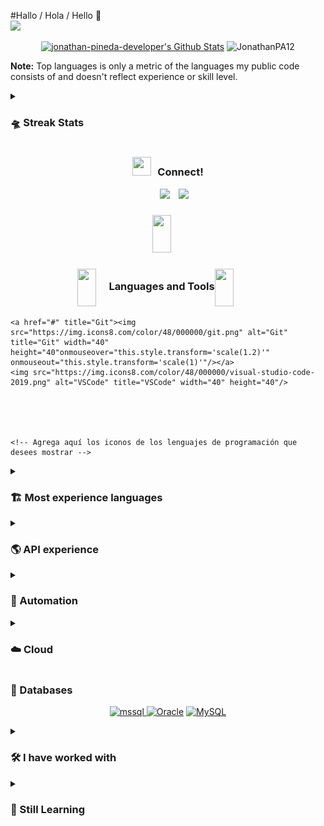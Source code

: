 #Hallo / Hola / Hello 👋
<br>
![](https://komarev.com/ghpvc/?username=jonathan-pineda-developer&color=blueviolet)
<!--
**jonathan-pineda-developer/jonathan-pineda-developer** is a ✨ _special_ ✨ repository because its `README.md` (this file) appears on your GitHub profile.

Here are some ideas to get you started:

- 🔭 I’m currently working on ...
- 🌱 I’m currently learning ...
- 👯 I’m looking to collaborate on ...
- 🤔 I’m looking for help with ...
- 💬 Ask me about ...
- 📫 How to reach me: ...
- 😄 Pronouns: ...
- ⚡ Fun fact: ...
-->
<!--[![GitHub stats](https://github-readme-stats.vercel.app/api?username=jonathan-pineda-developer)](https://github.com/jonathan-pineda-developer/github-readme-stats)-->

<!--[![Jonathan's github activity graph](https://github-readme-activity-graph.cyclic.app/graph?username=jonathan-pineda-developer&theme=github	)](https://github.com/JonathanPA12/github-readme-activity-graph) -->
<p align="center">
    <a href="https://github.com/jonathan-pineda-developer/github-readme-stats">
	    <img alt="jonathan-pineda-developer's Github Stats" src="https://github-readme-stats.vercel.app/api?username=jonathan-pineda-developer&show_icons=true&count_private=true&locale=en&theme=tokyonight&layout=compact" height="230px"/></a>
	  <img src="https://github-readme-stats.vercel.app/api/top-langs?username=jonathan-pineda-developer&langs_count=10&show_icons=true&locale=en&theme=tokyonight" alt="JonathanPA12" height="230px"/>
<br/>

  <b>Note:</b> Top languages is only a metric of the languages my public code consists of and doesn't reflect experience or skill level.
  </p>
<details><summary><h3> 🛸 Streak Stats</h3></summary>

----	

<p align="center"><img src="https://github-readme-streak-stats.herokuapp.com/?user=jonathan-pineda-developer&theme=tokyonight_duo" alt="jonathan-pineda-developer" /></p>

</details>
<h3 align="center" > <img src="https://media.giphy.com/media/iY8CRBdQXODJSCERIr/giphy.gif" width="30" height="30" style="margin-right: 10px;">Connect! </h3>

<p align="center">

 <div align="center"  class="icons-social" style="margin-left: 10px;">
        <a style="margin-left: 10px;"  target="_blank" href="https://www.linkedin.com/in/jonathan-pineda-developer">
			<img src="https://img.icons8.com/doodle/40/000000/linkedin--v2.png"></a>
        <a style="margin-left: 10px;" target="_blank" href="https://github.com/jonathan-pineda-developer">
		<img src="https://img.icons8.com/doodle/40/000000/github--v1.png"></a>
	 <!--
		<a style="margin-left: 10px;" target="_blank" href="https://stackoverflow.com/users/12053852/saurabh-chavan?tab=profile">
				<img src="https://img.icons8.com/external-tal-revivo-color-tal-revivo/40/000000/external-stack-overflow-is-a-question-and-answer-site-for-professional-logo-color-tal-revivo.png"></a>
	   <a style="margin-left: 10px;" target="_blank" href="https://dev.to/100rabhcsmc">
					<img src="https://img.icons8.com/external-sketchy-juicy-fish/0.6x/external-blog-online-services-sketchy-sketchy-juicy-fish.png"></a>
        <a style="margin-left: 10px;" target="_blank" href="https://instagram.com/100rabhch">
			<img src="https://img.icons8.com/doodle/40/000000/instagram-new--v2.png"></a>
		<a style="margin-left: 10px;" target="_blank" href="https://twitter.com/100rabhcsmc">
			<img src="https://img.icons8.com/doodle/1x/twitter-squared--v2.png" ></a>
		<a style="margin-left: 10px;" target="_blank" href="https://www.youtube.com/channel/UC-ZdNkKNHC6KguDqNFKO2Nw?view_as=subscriber">
				<img src="https://img.icons8.com/doodle/1x/youtube--v2.png" ></a>
		<a style="margin-left: 5px;" target="_blank" href="https://github.com/100rabhcsmc/Me.io/blob/master/01SaurabhChavanReactNativeResume.pdf">
					<img src="https://img.icons8.com/plasticine/0.5x/resume.png" ></a>
-->
      </div>
     </p>
      <h3 align="center"><img src="https://media.giphy.com/media/XECtl1Fa2k8IKU2987/giphy.gif" width="30" height="60" style="margin-right: 20px;"></h3>
<h3 align="center"style="margin-right: 20px;"><img src="https://media.giphy.com/media/XECtl1Fa2k8IKU2987/giphy.gif" width="30" height="60" style="margin-right: 20px;" align="center">Languages and Tools<img src="https://media.giphy.com/media/XECtl1Fa2k8IKU2987/giphy.gif" width="30" height="60" style="margin-right: 20px;" align="center"></h3>
<p align="center">

    <a href="#" title="Git"><img src="https://img.icons8.com/color/48/000000/git.png" alt="Git" title="Git" width="40" height="40"onmouseover="this.style.transform='scale(1.2)'" onmouseout="this.style.transform='scale(1)'"/></a>
    <img src="https://img.icons8.com/color/48/000000/visual-studio-code-2019.png" alt="VSCode" title="VSCode" width="40" height="40"/>


	
	
	
    <!-- Agrega aquí los iconos de los lenguajes de programación que desees mostrar -->
</p>

<details>
  <summary><h3>🏗️ Most experience languages</h3></summary>
  <p align="center">
    <img src="https://img.icons8.com/color/48/000000/angularjs.png" alt="Angular" title="Angular" width="40" height="40"/>
    <img src="https://img.icons8.com/color/48/000000/typescript.png" alt="TypeScript" title="TypeScript" width="40" height="40"/>
    <img src="https://img.icons8.com/color/48/000000/c-plus-plus-logo.png" alt="C++" title="C++" width="40" height="40"/>
 	<a href="https://getbootstrap.com/docs/5.0/getting-started/introduction/" title="Bootstrap 5"><img src="https://img.icons8.com/color/48/000000/bootstrap.png" alt="Bootstrap" width="40" height="40" onmouseover="this.style.transform='scale(1.2)'" onmouseout="this.style.transform='scale(1)'"/></a>
    <img src="https://img.icons8.com/color/48/000000/css3.png" alt="CSS" title="CSS" width="40" height="40"/>
	  	<a href="https://www.php.net" target="_blank" rel="noreferrer"> <img src="https://raw.githubusercontent.com/devicons/devicon/master/icons/php/php-original.svg" alt="php" width="40" height="40"/> </a>
  </p>
	
</details>
<details>
  <summary><h3>🌎 API experience</h3></summary>
  <p align="center">
	   <a href="https://postman.com" target="_blank" rel="noreferrer"> <img src="https://www.vectorlogo.zone/logos/getpostman/getpostman-icon.svg" alt="postman" width="40" height="40"/> </a>
	  <a href="https://swagger.io" target="_blank" rel="noreferrer">
  <img src="https://www.vectorlogo.zone/logos/swaggerio/swaggerio-icon.svg" alt="Swagger" width="40" height="40"/>
</a>
  </p>	
</details>

<details>
  <summary><h3>🤖 Automation</h3></summary>
  <p align="center">
 <a href="https://www.selenium.dev/" title="Selenium"><img src="https://img.icons8.com/color/48/000000/selenium-test-automation.png" alt="Selenium" width="40" height="40" onmouseover="this.style.transform='scale(1.2)'" onmouseout="this.style.transform='scale(1)'"/></a>
  </p>	
</details>
<details>
  <summary><h3>☁️ Cloud</h3></summary>
  <p align="center">
<a href="https://aws.amazon.com" target="_blank" rel="noreferrer"> <img src="https://raw.githubusercontent.com/devicons/devicon/master/icons/amazonwebservices/amazonwebservices-original-wordmark.svg" alt="aws" width="40" height="40"/> </a> 
  </p>	
</details>
	 <summary><h3>🐬 Databases</h3></summary>
  <p align="center">
<a href="https://www.microsoft.com/en-us/sql-server" target="_blank" rel="noreferrer"> <img src="https://www.svgrepo.com/show/303229/microsoft-sql-server-logo.svg" alt="mssql" width="40" height="40"/> </a>
	    <a href="https://www.oracle.com/database/technologies/oracle21c-windows-downloads.html" title="Oracle"><img src="https://img.icons8.com/color/48/000000/oracle-logo.png" alt="Oracle" width="40" height="40" onmouseover="this.style.transform='scale(1.2)'" onmouseout="this.style.transform='scale(1)'"/></a>
	 <a href="https://www.mysql.com/" title="MySQL"><img src="https://img.icons8.com/color/48/000000/mysql-logo.png" alt="MySQL" width="40" height="40" onmouseover="this.style.transform='scale(1.2)'" onmouseout="this.style.transform='scale(1)'"/></a>
  </p>	
</details>
<details>
<details>
  <summary><h3>⚙️ Agile Framework</h3></summary>
  <p align="center">
	  <a href="https://azure.microsoft.com/en-in/" target="_blank" rel="noreferrer"> <img src="https://www.vectorlogo.zone/logos/microsoft_azure/microsoft_azure-icon.svg" alt="azure" width="40" height="40"/> </a>
  </p>	
</details>
  <summary><h3>🛠️ I have worked with</h3></summary>
  <p align="center">
	      <img src="https://img.icons8.com/color/48/000000/c-sharp-logo-2.png" alt="C#" title="C#" width="40" height="40"/>
	      <img src="https://img.icons8.com/color/48/000000/javascript--v1.png" alt="JavaScript" title="JavaScript" width="40" height="40"/>
	      <img src="https://img.icons8.com/color/48/000000/html-5--v1.png" alt="HTML" title="HTML" width="40" height="40"/>
	  <a href="https://dotnet.microsoft.com/" target="_blank" rel="noreferrer"> <img src="https://raw.githubusercontent.com/devicons/devicon/master/icons/dot-net/dot-net-original-wordmark.svg" alt="dotnet" width="40" height="40"/> </a>
  </p>
</details>

<details>
  <summary><h3>🧠 Still Learning</h3></summary>
	 
  <p align="center">
    <a href="https://firebase.google.com/" target="_blank" rel="noreferrer"><img src="https://www.vectorlogo.zone/logos/firebase/firebase-icon.svg" alt="firebase" width="40" height="40"/></a>
    <a href="https://www.figma.com/" target="_blank" rel="noreferrer"><img src="https://www.vectorlogo.zone/logos/figma/figma-icon.svg" alt="figma" width="40" height="40"/></a>
    <a href="https://www.linux.org/" target="_blank" rel="noreferrer"><img src="https://raw.githubusercontent.com/devicons/devicon/master/icons/linux/linux-original.svg" alt="linux" width="40" height="40"/></a>
    <a href="https://kotlinlang.org" target="_blank" rel="noreferrer"><img src="https://www.vectorlogo.zone/logos/kotlinlang/kotlinlang-icon.svg" alt="kotlin" width="40" height="40"/></a>
  </p>
</details>


